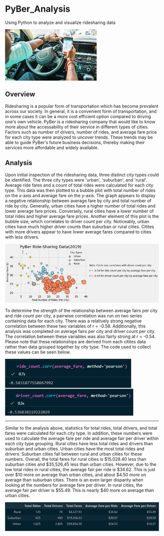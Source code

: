 # PyBer_Analysis
Using Python to analyze and visualize ridesharing data

![RS](https://github.com/Mots94/PyBer_Analysis/blob/main/analysis/ride_share.png)

## Overview
Ridesharing is a popular form of transportation which has become prevalent across our society.  In general, it is a convenient form of transportation, and in some cases it can be a more cost efficient option compared to driving one's own vehicle.  PyBer is a ridesharing company that would like to know more about the accessability of their service in different types of cities.  Factors such as number of drivers, number of rides, and average fare price for each city type were analyzed to uncover trends.  These trends may be able to guide PyBer's future business decisions, thereby making their services more affordable and widely available.

## Analysis
Upon initial inspection of the ridesharing data, three distinct city types could be identified.  The three city types were 'urban', 'suburban', and 'rural'.  Average ride fares and a count of total rides were calculated for each city type.  This data was then plotted to a bubble plot with total number of rides on the x-axis and average fare on the y-axis.  The graph appears to display a negative relationship between average fare by city and total number of ride by city.  Generally, urban cities have a higher number of total rides and lower average fare prices.  Conversely, rural cities have a lower number of total rides and higher average fare prices.  Another element of this plot is the bubble size, which correlates to driver count per city.  Noticeably, urban cities have much higher driver counts than suburban or rural cities.  Citites with more drivers appear to have lower average fares compared to cities with less drivers.  

![Fig1](https://github.com/Mots94/PyBer_Analysis/blob/main/analysis/Fig1.png)

To determine the strength of the relationship between average fairs per city and ride count per city, a pairwise correlation was run on two series containing data for each city.  There was a relatively strong negative correlation between these two variables of r = -0.58.  Additionally, this analysis was completed on average fairs per city and driver count per city.  The correlation between these variables was also fairly strong at r = -0.54.  Please note that these relationships are derived from each citites data rather than data grouped together by city type.  The code used to collect these values can be seen below.

![RFC](https://github.com/Mots94/PyBer_Analysis/blob/main/analysis/rides_fare_corr.PNG) 
![DFC](https://github.com/Mots94/PyBer_Analysis/blob/main/analysis/driver_fare_corr.PNG)

---
Similar to the analysis above, statistics for total rides, total drivers, and total fares were calculated for each city type.  In addition, these numbers were used to calculate the average fare per ride and average fair per driver within each city type grouping.  Rural cities have less total rides and drivers than suburban and urban cities.  Urban cities have the most total rides and drivers.  Suburban cities fall between rural and urban cities for these numbers.  Overall, the total fares for rural cities is $15.028.40 less than suburban cities and $35,526,45 less than urban cities.  However, due to the low total rides in rural cities, the average fair per ride is $34.62.  This is just over $10 more on average than urban cities, and about $4.50 more on average than suburban cities.  There is an even larger disparity when looking at the numbers for average fare per driver.  In rural cities, the average fair per driver is $55.49.  This is nearly $40 more on average than urban cities.

![FS](https://github.com/Mots94/PyBer_Analysis/blob/main/analysis/Fare_Summary.PNG)
